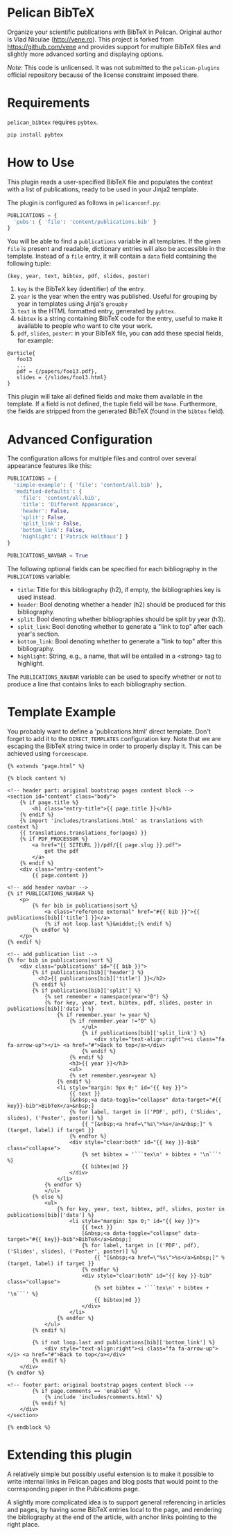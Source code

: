 Pelican BibTeX
==============

Organize your scientific publications with BibTeX in Pelican. Original author is Vlad Niculae (http://vene.ro).
This project is forked from https://github.com/vene and provides support for multiple BibTeX files and slightly
more advanced sorting and displaying options.

*Note*: This code is unlicensed. It was not submitted to the `pelican-plugins`
official repository because of the license constraint imposed there.


Requirements
============

`pelican_bibtex` requires `pybtex`.

```bash
pip install pybtex
```

How to Use
==========

This plugin reads a user-specified BibTeX file and populates the context with
a list of publications, ready to be used in your Jinja2 template.

The plugin is configured as follows in ```pelicanconf.py```:

```python
PUBLICATIONS = {
  'pubs': { 'file': 'content/publications.bib' }
}
```

You will be able to find a `publications` variable in all templates. If the given
```file``` is present and readable, dictionary entries will also be accessible in the template.
Instead of a ```file``` entry, it will contain a ```data``` field containing the following tuple:

```
(key, year, text, bibtex, pdf, slides, poster)
```

1. `key` is the BibTeX key (identifier) of the entry.
2. `year` is the year when the entry was published.  Useful for grouping by year in templates using Jinja's `groupby`
3. `text` is the HTML formatted entry, generated by `pybtex`.
4. `bibtex` is a string containing BibTeX code for the entry, useful to make it
available to people who want to cite your work.
5. `pdf`, `slides`, `poster`: in your BibTeX file, you can add these special fields,
for example:
```
@article{
   foo13
   ...
   pdf = {/papers/foo13.pdf},
   slides = {/slides/foo13.html}
}
```
This plugin will take all defined fields and make them available in the template.
If a field is not defined, the tuple field will be `None`.  Furthermore, the
fields are stripped from the generated BibTeX (found in the `bibtex` field).

Advanced Configuration
======================

The configuration allows for multiple files and control over several appearance features like this:

```python
PUBLICATIONS = {
  'simple-example': { 'file': 'content/all.bib' },
  'modified-defaults': {
    'file': 'content/all.bib',
    'title': 'Different Appearance',
    'header': False,
    'split': False,
    'split_link': False,
    'bottom_link': False,
    'highlight': ['Patrick Holthaus'] }
}

PUBLICATIONS_NAVBAR = True
```

The following optional fields can be specified for each bibliography in the ```PUBLICATIONS``` variable:

* ```title```: Title for this bibliography (h2), if empty, the bibliographies key is used instead.
* ```header```: Bool denoting whether a header (h2) should be produced for this bibliography.
* ```split```: Bool denoting whether bibliographies should be split by year (h3).
* ```split_link```: Bool denoting whether to generate a "link to top" after each year's section.
* ```bottom_link```: Bool denoting whether to generate a "link to top" after this bibliography.
* ```highlight```: String, e.g., a name, that will be entailed in a \<strong\> tag to highlight.

The ```PUBLICATIONS_NAVBAR``` variable can be used to specify whether or not to produce a line that contains
links to each bibliography section.

Template Example
================

You probably want to define a 'publications.html' direct template.  Don't forget
to add it to the `DIRECT_TEMPLATES` configuration key.  Note that we are escaping
the BibTeX string twice in order to properly display it.  This can be achieved
using `forceescape`.

```jinja2
{% extends "page.html" %}

{% block content %}

<!-- header part: original bootstrap pages content block -->
<section id="content" class="body">
    {% if page.title %}
        <h1 class="entry-title">{{ page.title }}</h1>
    {% endif %}
    {% import 'includes/translations.html' as translations with context %}
    {{ translations.translations_for(page) }}
    {% if PDF_PROCESSOR %}
        <a href="{{ SITEURL }}/pdf/{{ page.slug }}.pdf">
            get the pdf
        </a>
    {% endif %}
    <div class="entry-content">
        {{ page.content }}

<!-- add header navbar -->
{% if PUBLICATIONS_NAVBAR %}
    <p>
        {% for bib in publications|sort %}
            <a class="reference external" href="#{{ bib }}">{{ publications[bib]['title'] }}</a>
            {% if not loop.last %}&middot;{% endif %}
        {% endfor %}
    </p>
{% endif %}

<!-- add publication list -->
{% for bib in publications|sort %}
    <div class="publications" id="{{ bib }}">
        {% if publications[bib]['header'] %}
          <h2>{{ publications[bib]['title'] }}</h2>
        {% endif %}
        {% if publications[bib]['split'] %}
            {% set remember = namespace(year="0") %}
            {% for key, year, text, bibtex, pdf, slides, poster in publications[bib]['data'] %}
                {% if remember.year != year %}
                    {% if remember.year !="0" %}
                        </ul>
                        {% if publications[bib]['split_link'] %}
                            <div style="text-align:right"><i class="fa fa-arrow-up"></i> <a href="#">Back to top</a></div>
                        {% endif %}
                    {% endif %}
                    <h3>{{ year }}</h3>
                    <ul>
                    {% set remember.year=year %}
                {% endif %}
                <li style="margin: 5px 0;" id="{{ key }}">
                    {{ text }}
                    [&nbsp;<a data-toggle="collapse" data-target="#{{ key}}-bib">BibTeX</a>&nbsp;]
                    {% for label, target in [('PDF', pdf), ('Slides', slides), ('Poster', poster)] %}
                        {{ "[&nbsp;<a href=\"%s\">%s</a>&nbsp;]" % (target, label) if target }}
                    {% endfor %}
                    <div style="clear:both" id="{{ key }}-bib" class="collapse">
                        {% set bibtex = '```tex\n' + bibtex + '\n```' %}
                        {{ bibtex|md }}
                    </div>
                </li>
            {% endfor %}
            </ul>
        {% else %}
            <ul>
                {% for key, year, text, bibtex, pdf, slides, poster in publications[bib]['data'] %}
                    <li style="margin: 5px 0;" id="{{ key }}">
                        {{ text }}
                        [&nbsp;<a data-toggle="collapse" data-target="#{{ key}}-bib">BibTeX</a>&nbsp;]
                        {% for label, target in [('PDF', pdf), ('Slides', slides), ('Poster', poster)] %}
                            {{ "[&nbsp;<a href=\"%s\">%s</a>&nbsp;]" % (target, label) if target }}
                        {% endfor %}
                        <div style="clear:both" id="{{ key }}-bib" class="collapse">
                            {% set bibtex = '```tex\n' + bibtex + '\n```' %}
                            {{ bibtex|md }}
                        </div>
                    </li>
                {% endfor %}
            </ul>
        {% endif %}

        {% if not loop.last and publications[bib]['bottom_link'] %}
            <div style="text-align:right"><i class="fa fa-arrow-up"></i> <a href="#">Back to top</a></div>
        {% endif %}
    </div>
{% endfor %}

<!-- footer part: original bootstrap pages content block -->
        {% if page.comments == 'enabled' %}
            {% include 'includes/comments.html' %}
        {% endif %}
    </div>
</section>

{% endblock %}
```

Extending this plugin
=====================

A relatively simple but possibly useful extension is to make it possible to
write internal links in Pelican pages and blog posts that would point to the
corresponding paper in the Publications page.

A slightly more complicated idea is to support general referencing in articles
and pages, by having some BibTeX entries local to the page, and rendering the
bibliography at the end of the article, with anchor links pointing to the right
place.
